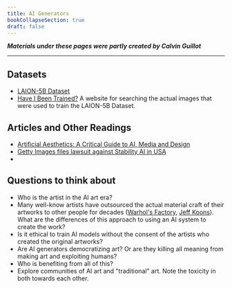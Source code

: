 ```yaml
---
title: AI Generators
bookCollapseSection: true
draft: false
---
```


***Materials under these pages were partly created by Calvin Guillot***

---

## Datasets

- [LAION-5B Dataset](https://laion.ai/blog/laion-5b/)
- [Have I Been Trained?](https://haveibeentrained.com/) A website for searching the actual images that were used to train the LAION-5B Dataset.

## Articles and Other Readings

- [Artificial Aesthetics: A Critical Guide to AI, Media and Design](http://manovich.net/index.php/projects/artificial-aesthetics)
- [Getty Images files lawsuit against Stability AI in USA](https://copyrightlately.com/pdfviewer/getty-images-v-stability-ai-complaint)
- 

## Questions to think about

- Who is the artist in the AI art era?
- Many well-know artists have outsourced the actual material craft of their artworks to other people for decades ([Warhol's Factory](https://en.wikipedia.org/wiki/The_Factory), [Jeff Koons](https://www.thecollector.com/how-does-jeff-koons-make-his-art/)). What are the differences of this approach to using an AI system to create the work?
- Is it ethical to train AI models without the consent of the artists who created the original artworks?
- Are AI generators democratizing art? Or are they killing all meaning from making art and exploiting humans?
- Who is benefiting from all of this?
- Explore communities of AI art and "traditional" art. Note the toxicity in both towards each other.